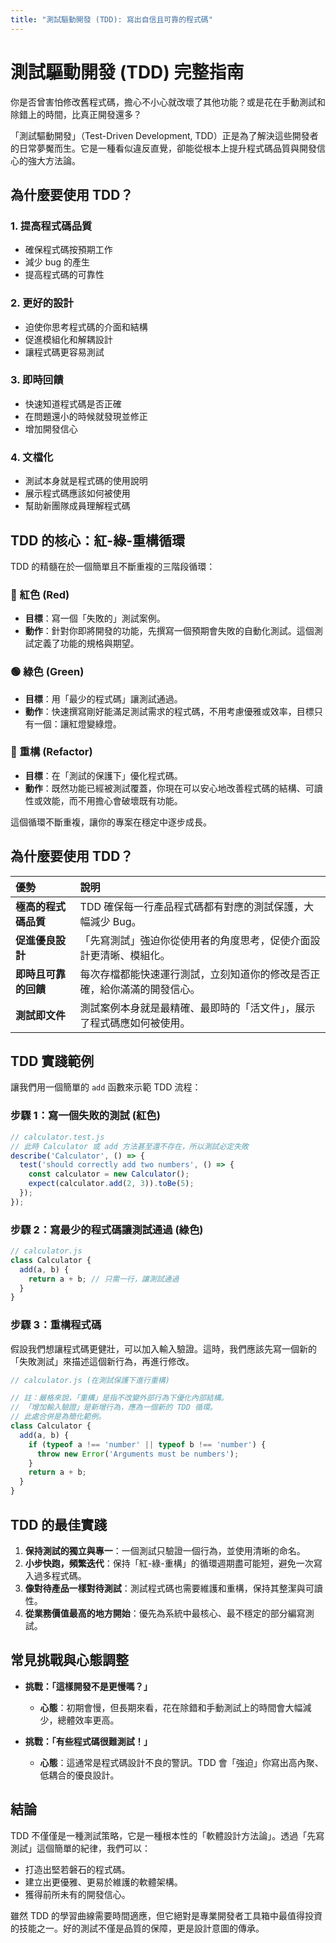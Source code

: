 ```yaml
---
title: "測試驅動開發 (TDD): 寫出自信且可靠的程式碼"
---
```


# 測試驅動開發 (TDD) 完整指南

你是否曾害怕修改舊程式碼，擔心不小心就改壞了其他功能？或是花在手動測試和除錯上的時間，比真正開發還多？

「測試驅動開發」（Test-Driven Development, TDD）正是為了解決這些開發者的日常夢魘而生。它是一種看似違反直覺，卻能從根本上提升程式碼品質與開發信心的強大方法論。

## 為什麼要使用 TDD？

### 1. 提高程式碼品質
- 確保程式碼按預期工作
- 減少 bug 的產生
- 提高程式碼的可靠性

### 2. 更好的設計
- 迫使你思考程式碼的介面和結構
- 促進模組化和解耦設計
- 讓程式碼更容易測試

### 3. 即時回饋
- 快速知道程式碼是否正確
- 在問題還小的時候就發現並修正
- 增加開發信心

### 4. 文檔化
- 測試本身就是程式碼的使用說明
- 展示程式碼應該如何被使用
- 幫助新團隊成員理解程式碼

## TDD 的核心：紅-綠-重構循環

TDD 的精髓在於一個簡單且不斷重複的三階段循環：

### 🔴 紅色 (Red)
- **目標**：寫一個「失敗的」測試案例。
- **動作**：針對你即將開發的功能，先撰寫一個預期會失敗的自動化測試。這個測試定義了功能的規格與期望。

### 🟢 綠色 (Green)
- **目標**：用「最少的程式碼」讓測試通過。
- **動作**：快速撰寫剛好能滿足測試需求的程式碼，不用考慮優雅或效率，目標只有一個：讓紅燈變綠燈。

### 🔧 重構 (Refactor)
- **目標**：在「測試的保護下」優化程式碼。
- **動作**：既然功能已經被測試覆蓋，你現在可以安心地改善程式碼的結構、可讀性或效能，而不用擔心會破壞既有功能。

這個循環不斷重複，讓你的專案在穩定中逐步成長。

## 為什麼要使用 TDD？

| 優勢 | 說明 |
| :--- | :--- |
| **極高的程式碼品質** | TDD 確保每一行產品程式碼都有對應的測試保護，大幅減少 Bug。 |
| **促進優良設計** | 「先寫測試」強迫你從使用者的角度思考，促使介面設計更清晰、模組化。 |
| **即時且可靠的回饋** | 每次存檔都能快速運行測試，立刻知道你的修改是否正確，給你滿滿的開發信心。 |
| **測試即文件** | 測試案例本身就是最精確、最即時的「活文件」，展示了程式碼應如何被使用。 |

## TDD 實踐範例

讓我們用一個簡單的 `add` 函數來示範 TDD 流程：

### 步驟 1：寫一個失敗的測試 (紅色)

```javascript
// calculator.test.js
// 此時 Calculator 或 add 方法甚至還不存在，所以測試必定失敗
describe('Calculator', () => {
  test('should correctly add two numbers', () => {
    const calculator = new Calculator();
    expect(calculator.add(2, 3)).toBe(5);
  });
});
```

### 步驟 2：寫最少的程式碼讓測試通過 (綠色)

```javascript
// calculator.js
class Calculator {
  add(a, b) {
    return a + b; // 只需一行，讓測試通過
  }
}
```

### 步驟 3：重構程式碼

假設我們想讓程式碼更健壯，可以加入輸入驗證。這時，我們應該先寫一個新的「失敗測試」來描述這個新行為，再進行修改。

```javascript
// calculator.js (在測試保護下進行重構)

// 註：嚴格來說，「重構」是指不改變外部行為下優化內部結構。
// 「增加輸入驗證」是新增行為，應為一個新的 TDD 循環。
// 此處合併是為簡化範例。
class Calculator {
  add(a, b) {
    if (typeof a !== 'number' || typeof b !== 'number') {
      throw new Error('Arguments must be numbers');
    }
    return a + b;
  }
}
```

## TDD 的最佳實踐

1.  **保持測試的獨立與專一**：一個測試只驗證一個行為，並使用清晰的命名。
2.  **小步快跑，頻繁迭代**：保持「紅-綠-重構」的循環週期盡可能短，避免一次寫入過多程式碼。
3.  **像對待產品一樣對待測試**：測試程式碼也需要維護和重構，保持其整潔與可讀性。
4.  **從業務價值最高的地方開始**：優先為系統中最核心、最不穩定的部分編寫測試。

## 常見挑戰與心態調整

- **挑戰：「這樣開發不是更慢嗎？」**
  - **心態**：初期會慢，但長期來看，花在除錯和手動測試上的時間會大幅減少，總體效率更高。

- **挑戰：「有些程式碼很難測試！」**
  - **心態**：這通常是程式碼設計不良的警訊。TDD 會「強迫」你寫出高內聚、低耦合的優良設計。

## 結論

TDD 不僅僅是一種測試策略，它是一種根本性的「軟體設計方法論」。透過「先寫測試」這個簡單的紀律，我們可以：

- 打造出堅若磐石的程式碼。
- 建立出更優雅、更易於維護的軟體架構。
- 獲得前所未有的開發信心。

雖然 TDD 的學習曲線需要時間適應，但它絕對是專業開發者工具箱中最值得投資的技能之一。好的測試不僅是品質的保障，更是設計意圖的傳承。
